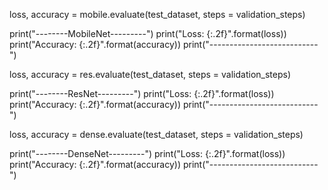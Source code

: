 loss, accuracy = mobile.evaluate(test_dataset, steps = validation_steps)

print("--------MobileNet---------")
print("Loss: {:.2f}".format(loss))
print("Accuracy: {:.2f}".format(accuracy))
print("---------------------------")

loss, accuracy = res.evaluate(test_dataset, steps = validation_steps)

print("--------ResNet---------")
print("Loss: {:.2f}".format(loss))
print("Accuracy: {:.2f}".format(accuracy))
print("---------------------------")

loss, accuracy = dense.evaluate(test_dataset, steps = validation_steps)

print("--------DenseNet---------")
print("Loss: {:.2f}".format(loss))
print("Accuracy: {:.2f}".format(accuracy))
print("---------------------------")
<!---
Aragalamadhuri/Aragalamadhuri is a ✨ special ✨ repository because its `README.md` (this file) appears on your GitHub profile.
You can click the Preview link to take a look at your changes.
--->
